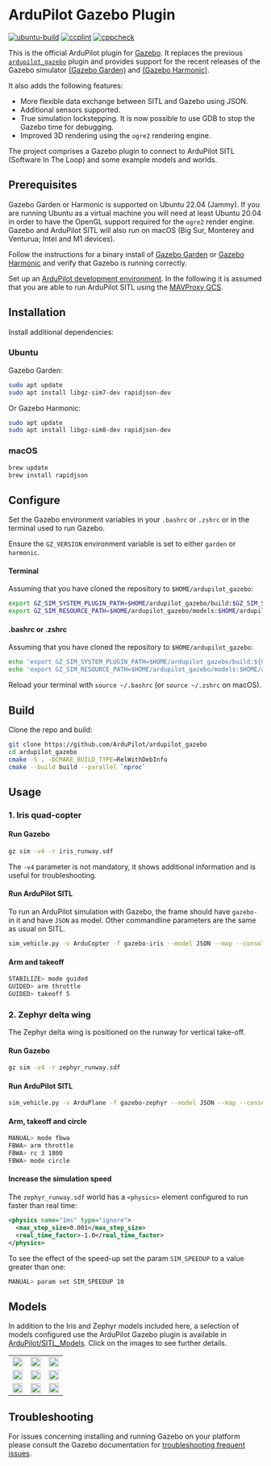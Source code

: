 # ArduPilot Gazebo Plugin

[![ubuntu-build](https://github.com/ArduPilot/ardupilot_gazebo/actions/workflows/ubuntu-build.yml/badge.svg)](https://github.com/ArduPilot/ardupilot_gazebo/actions/workflows/ubuntu-build.yml)
[![ccplint](https://github.com/ArduPilot/ardupilot_gazebo/actions/workflows/ccplint.yml/badge.svg)](https://github.com/ArduPilot/ardupilot_gazebo/actions/workflows/ccplint.yml)
[![cppcheck](https://github.com/ArduPilot/ardupilot_gazebo/actions/workflows/ccpcheck.yml/badge.svg)](https://github.com/ArduPilot/ardupilot_gazebo/actions/workflows/ccpcheck.yml)

This is the official ArduPilot plugin for [Gazebo](https://gazebosim.org/home).
It replaces the previous
[`ardupilot_gazebo`](https://github.com/khancyr/ardupilot_gazebo)
plugin and provides support for the recent releases of the Gazebo simulator
[(Gazebo Garden)](https://gazebosim.org/docs/garden/install) and [(Gazebo Harmonic)](https://gazebosim.org/docs/harmonic/install).

It also adds the following features:

- More flexible data exchange between SITL and Gazebo using JSON.
- Additional sensors supported.
- True simulation lockstepping. It is now possible to use GDB to stop
  the Gazebo time for debugging.
- Improved 3D rendering using the `ogre2` rendering engine.

The project comprises a Gazebo plugin to connect to ArduPilot SITL
(Software In The Loop) and some example models and worlds.

## Prerequisites

Gazebo Garden or Harmonic is supported on Ubuntu 22.04 (Jammy).
If you are running Ubuntu as a virtual machine you will need at least
Ubuntu 20.04 in order to have the OpenGL support required for the
`ogre2` render engine. Gazebo and ArduPilot SITL will also run on macOS
(Big Sur, Monterey and Venturua; Intel and M1 devices).

Follow the instructions for a binary install of
[Gazebo Garden](https://gazebosim.org/docs/garden/install) or [Gazebo Harmonic](https://gazebosim.org/docs/harmonic/install)
and verify that Gazebo is running correctly.

Set up an [ArduPilot development environment](https://ardupilot.org/dev/index.html).
In the following it is assumed that you are able to run ArduPilot SITL using
the [MAVProxy GCS](https://ardupilot.org/mavproxy/index.html).

## Installation

Install additional dependencies:

### Ubuntu

Gazebo Garden:

```bash
sudo apt update
sudo apt install libgz-sim7-dev rapidjson-dev
```

Or Gazebo Harmonic:

```bash
sudo apt update
sudo apt install libgz-sim8-dev rapidjson-dev
```

### macOS

```bash
brew update
brew install rapidjson
```

## Configure

Set the Gazebo environment variables in your `.bashrc` or `.zshrc` or in 
the terminal used to run Gazebo.

Ensure the `GZ_VERSION` environment variable is set to either
`garden` or `harmonic`.

#### Terminal

Assuming that you have cloned the repository to `$HOME/ardupilot_gazebo`:

```bash
export GZ_SIM_SYSTEM_PLUGIN_PATH=$HOME/ardupilot_gazebo/build:$GZ_SIM_SYSTEM_PLUGIN_PATH
export GZ_SIM_RESOURCE_PATH=$HOME/ardupilot_gazebo/models:$HOME/ardupilot_gazebo/worlds:$GZ_SIM_RESOURCE_PATH
```

#### .bashrc or .zshrc

Assuming that you have cloned the repository to `$HOME/ardupilot_gazebo`:

```bash
echo 'export GZ_SIM_SYSTEM_PLUGIN_PATH=$HOME/ardupilot_gazebo/build:${GZ_SIM_SYSTEM_PLUGIN_PATH}' >> ~/.bashrc
echo 'export GZ_SIM_RESOURCE_PATH=$HOME/ardupilot_gazebo/models:$HOME/ardupilot_gazebo/worlds:${GZ_SIM_RESOURCE_PATH}' >> ~/.bashrc
```

Reload your terminal with `source ~/.bashrc` (or `source ~/.zshrc` on macOS).

## Build 


Clone the repo and build:

```bash
git clone https://github.com/ArduPilot/ardupilot_gazebo
cd ardupilot_gazebo
cmake -S . -DCMAKE_BUILD_TYPE=RelWithDebInfo
cmake --build build --parallel `nproc`
```





## Usage

### 1. Iris quad-copter

#### Run Gazebo

```bash
gz sim -v4 -r iris_runway.sdf
```

The `-v4` parameter is not mandatory, it shows additional information and is
useful for troubleshooting.

#### Run ArduPilot SITL

To run an ArduPilot simulation with Gazebo, the frame should have `gazebo-`
in it and have `JSON` as model. Other commandline parameters are the same
as usual on SITL.

```bash
sim_vehicle.py -v ArduCopter -f gazebo-iris --model JSON --map --console
```

#### Arm and takeoff

```bash
STABILIZE> mode guided
GUIDED> arm throttle
GUIDED> takeoff 5
```

### 2. Zephyr delta wing  

The Zephyr delta wing is positioned on the runway for vertical take-off. 

#### Run Gazebo

```bash
gz sim -v4 -r zephyr_runway.sdf
```

#### Run ArduPilot SITL

```bash
sim_vehicle.py -v ArduPlane -f gazebo-zephyr --model JSON --map --console
```

#### Arm, takeoff and circle

```bash
MANUAL> mode fbwa
FBWA> arm throttle
FBWA> rc 3 1800
FBWA> mode circle
```

#### Increase the simulation speed

The `zephyr_runway.sdf` world has a `<physics>` element configured to run
faster than real time: 

```xml
<physics name="1ms" type="ignore">
  <max_step_size>0.001</max_step_size>
  <real_time_factor>-1.0</real_time_factor>
</physics>
```

To see the effect of the speed-up set the param `SIM_SPEEDUP` to a value
greater than one:

```bash
MANUAL> param set SIM_SPEEDUP 10
```

## Models

In addition to the Iris and Zephyr models included here, a selection
of models configured use the ArduPilot Gazebo plugin is available in
[ArduPilot/SITL_Models](https://github.com/ArduPilot/SITL_Models). 
Click on the images to see further details.

<table>
<tr>
<td title="Alti Transition">
<a href="https://github.com/ArduPilot/SITL_Models/blob/master/Gazebo/docs/AltiTransition.md">
<img src="https://user-images.githubusercontent.com/24916364/150612555-958a64d4-c434-4f90-94bd-678e6b6011ec.png" width="100%" style="display: block;">
</a>
</td>
<td title="SkyCat TVBS">
<a href="https://github.com/ArduPilot/SITL_Models/blob/master/Gazebo/docs/SkyCatTVBS.md">
<img src="https://user-images.githubusercontent.com/24916364/145025150-4e7e48e1-3e83-4c83-be7b-b944db1d9152.png" width="100%" style="display: block;">
</a>
</td>
<td title="Skywalker X8">
<a href="https://github.com/ArduPilot/SITL_Models/blob/master/Gazebo/docs/SkywalkerX8.md">
<img src="https://user-images.githubusercontent.com/24916364/142733947-1a39e963-0aea-4b1b-a57b-85455b2278fe.png" width="100%" style="display: block;">
</a>
</td>
</tr>
<tr>
<td title="Quadruped">
<a href="https://github.com/ArduPilot/SITL_Models/blob/master/Gazebo/docs/Quadruped.md">
<img src="https://user-images.githubusercontent.com/24916364/144449710-5bab34b4-dabf-410f-b276-d290ddbb54b2.gif" width="100%" style="display: block;">
</a>
</td>
<td title="WildThumper">
<a href="https://github.com/ArduPilot/SITL_Models/blob/master/Gazebo/docs/WildThumper.md">
<img src="https://user-images.githubusercontent.com/24916364/144286154-231ac9b3-e54b-489f-b35e-bc2adb4b1aa0.png" width="100%" style="display: block;">
</a>
</td>
<td title="Rover Playpen">
<a href="https://github.com/ArduPilot/SITL_Models/blob/master/Gazebo/docs/RoverPlayPen.md">
<img src="https://user-images.githubusercontent.com/24916364/144513412-1b0661f1-fdf8-4aed-a745-e8bb73ffca91.jpg" width="100%" style="display: block;">
</a>
</td>
</tr>

</td>
</tr>
<tr>
<td title="Swan-K1">
<a href="https://github.com/ArduPilot/SITL_Models/blob/master/Gazebo/docs/Swan-K1.md">
<img src="https://user-images.githubusercontent.com/24916364/210408630-01e5f56d-57ba-430e-b04d-62cb8d232527.png" width="100%" style="display: block;">
</a>
</td>
<td title="Sawppy Rover">
<a href="https://github.com/ArduPilot/SITL_Models/blob/master/Gazebo/docs/Sawppy.md">
<img src="https://user-images.githubusercontent.com/24916364/210653579-e635ffc2-2962-4221-83a8-9622915a4121.png" width="100%" style="display: block;">
</a>
</td>
<td title="Hexapod Copter">
<a href="https://github.com/ArduPilot/SITL_Models/blob/master/Gazebo/docs/HexapodCopter.md">
<img src="https://user-images.githubusercontent.com/24916364/225340320-9aa31fe2-4602-4036-ba6b-491f72097c01.jpg" width="100%" style="display: block;">
</a>
</td>
</tr>

</table>

## Troubleshooting

For issues concerning installing and running Gazebo on your platform please
consult the Gazebo documentation for [troubleshooting frequent issues](https://gazebosim.org/docs/harmonic/troubleshooting#ubuntu).
